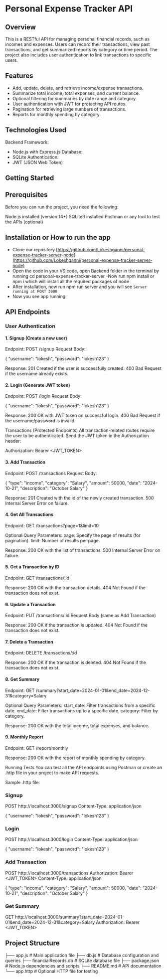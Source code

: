 # Personal Expense Tracker API

## Overview

This is a RESTful API for managing personal financial records, such as incomes and expenses. Users can record their transactions, view past transactions, and get summarized reports by category or time period. The project also includes user authentication to link transactions to specific users.

## Features

- Add, update, delete, and retrieve income/expense transactions.
- Summarize total income, total expenses, and current balance.
- Optional filtering for summaries by date range and category.
- User authentication with JWT for protecting API routes.
- Pagination for retrieving large numbers of transactions.
- Reports for monthly spending by category.

## Technologies Used

Backend Framework:
- Node.js with Express.js
Database:
- SQLite
Authentication:
- JWT (JSON Web Token)

## Getting Started

## Prerequisites

Before you can run the project, you need the following:

Node.js installed (version 14+)
SQLite3 installed
Postman or any tool to test the APIs (optional)

## Installation or How to run the app

- Clone our repository [https://github.com/Lokeshganni/personal-expense-tracker-server-node](https://github.com/Lokeshganni/personal-expense-tracker-server-node)
- Open the code in your VS code, open Backend folder in the terminal by running cd personal-expense-tracker-server
-Now run npm install or npm i which will install all the required packages of node
- After installation, now run npm run server and  you will see `Server running at PORT 3000`
- Now you see app running

## API Endpoints

### User Authentication

#### 1. Signup (Create a new user)
Endpoint: POST /signup
Request Body:

{
  "username": "lokesh",
  "password": "lokesh123"
}

Response:
201 Created if the user is successfully created.
400 Bad Request if the username already exists.

#### 2. Login (Generate JWT token)
Endpoint: POST /login
Request Body:

{
  "username": "lokesh",
  "password": "lokesh123"
}

Response:
200 OK with JWT token on successful login.
400 Bad Request if the username/password is invalid.

Transactions (Protected Endpoints)
All transaction-related routes require the user to be authenticated. Send the JWT token in the Authorization header:

Authorization: Bearer <JWT_TOKEN>

#### 3. Add Transaction
Endpoint: POST /transactions
Request Body:

{
  "type": "income",
  "category": "Salary",
  "amount": 50000,
  "date": "2024-10-21",
  "description": "October Salary"
}

Response:
201 Created with the id of the newly created transaction.
500 Internal Server Error on failure.

#### 4. Get All Transactions
Endpoint: GET /transactions?page=1&limit=10

Optional Query Parameters:
page: Specify the page of results (for pagination).
limit: Number of results per page.

Response:
200 OK with the list of transactions.
500 Internal Server Error on failure.

#### 5. Get a Transaction by ID
Endpoint: GET /transactions/:id

Response:
200 OK with the transaction details.
404 Not Found if the transaction does not exist.

#### 6. Update a Transaction
Endpoint: PUT /transactions/:id
Request Body (same as Add Transaction)

Response:
200 OK if the transaction is updated.
404 Not Found if the transaction does not exist.

#### 7. Delete a Transaction
Endpoint: DELETE /transactions/:id

Response:
200 OK if the transaction is deleted.
404 Not Found if the transaction does not exist.

#### 8. Get Summary
Endpoint: GET /summary?start_date=2024-01-01&end_date=2024-12-31&category=Salary

Optional Query Parameters:
start_date: Filter transactions from a specific date.
end_date: Filter transactions up to a specific date.
category: Filter by category.

Response:
200 OK with the total income, total expenses, and balance.

#### 9. Monthly Report
Endpoint: GET /report/monthly

Response:
200 OK with the report of monthly spending by category.

Running Tests
You can test all the API endpoints using Postman or create an .http file in your project to make API requests.

Sample .http file:

### Signup
POST http://localhost:3000/signup
Content-Type: application/json

{
  "username": "lokesh",
  "password": "lokesh123"
}

### Login
POST http://localhost:3000/login
Content-Type: application/json

{
  "username": "lokesh",
  "password": "lokesh123"
}

### Add Transaction
POST http://localhost:3000/transactions
Authorization: Bearer <JWT_TOKEN>
Content-Type: application/json

{
  "type": "income",
  "category": "Salary",
  "amount": 50000,
  "date": "2024-10-21",
  "description": "October Salary"
}

### Get Summary
GET http://localhost:3000/summary?start_date=2024-01-01&end_date=2024-12-31&category=Salary
Authorization: Bearer <JWT_TOKEN>

## Project Structure

├── app.js               # Main application file
├── db.js                # Database configuration and queries
├── financialRecords.db  # SQLite database file
├── package.json         # Node.js dependencies and scripts
├── README.md            # API documentation
└── app.http             # Optional HTTP file for testing
